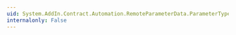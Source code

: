 ```yaml
---
uid: System.AddIn.Contract.Automation.RemoteParameterData.ParameterType
internalonly: False
---
```

